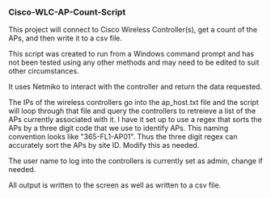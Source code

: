 ### Cisco-WLC-AP-Count-Script

This project will connect to  Cisco Wireless Controller(s), get a count of the APs, and then write it to a csv file.

This script was created to run from a Windows command prompt and has not been tested using any other methods and may need to be edited to suit other circumstances.

It uses Netmiko to interact with the controller and return the data requested.

The IPs of the wireless controllers go into the ap_host.txt file and the script will loop through that file and query the controllers to retreieve a list of the APs currently associated with it.  I have it set up to use a regex that sorts the APs by a three digit code that we use to identify APs.  This naming convention looks like "365-FL1-AP01".  Thus the three digit regex can accurately sort the APs by site ID.  Modify this as needed.

The user name to log into the controllers is currently set as admin, change if needed.

All output is written to the screen as well as written to a csv file.
